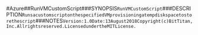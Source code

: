 #Azure##RunVMCustomScript###SYNOPSIS```RunVMCustomScript```###DESCRIPTION```RunsacustomscriptonthespecifiedVMprovisioningatempdiskspacetostorethescript```###NOTES```Version:1.0Date:13August2018Copyright(c)BitTitan,Inc.Allrightsreserved.LicensedundertheMITLicense.```
